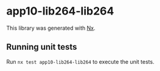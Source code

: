 # app10-lib264-lib264

This library was generated with [Nx](https://nx.dev).

## Running unit tests

Run `nx test app10-lib264-lib264` to execute the unit tests.
